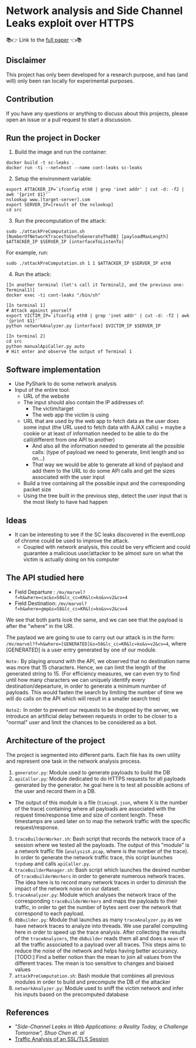 # Network analysis and Side Channel Leaks exploit over HTTPS

📚👉 Link to the [full paper](./paper/paper.pdf) 👈📚

## Disclaimer

This project has only been developed for a research purpose, and has (and will) only been ran locally for experimental purposes.

## Contribution

If you have any questions or anything to discuss about this projects, please open an issue or a pull request to start a discussion.

## Run the project in Docker

1. Build the image and run the container:
```
docker build -t sc-leaks .
docker run -ti --net=host --name cont-leaks sc-leaks
```
2. Setup the environment variable:
```
export ATTACKER_IP=`ifconfig eth0 | grep 'inet addr' | cut -d: -f2 | awk '{print $1}'`
nslookup www.[target-server].com
export SERVER_IP=[result of the nslookup]
cd src
```
3. Run the precomputation of the attack:
```
sudo ./attackPreComputation.sh [NumberOfNetworkTracesToUseToGenerateTheDB] [payloadMaxLength] $ATTACKER_IP $SERVER_IP [interfaceToListenTo]
```
For example, run:
```
sudo ./attackPreComputation.sh 1 1 $ATTACKER_IP $SERVER_IP eth0
```
4. Run the attack:
```
[In another terminal (let's call it Terminal2, and the previous one: Terminal1)]
docker exec -ti cont-leaks "/bin/sh"

[In terminal 1]
# Attack against yourself
export VICTIM_IP=`ifconfig eth0 | grep 'inet addr' | cut -d: -f2 | awk '{print $1}'`
python networkAnalyzer.py [interface] $VICTIM_IP $SERVER_IP

[In terminal 2]
cd src
python manualApiCaller.py auto
# Hit enter and observe the output of Terminal 1
```

## Software implementation

- Use PyShark to do some network analysis
- Input of the entire tool:
  - URL of the website 
  - The input should also contain the IP addresses of:
    - The victim/target
    - The web app the victim is using
  - URL that are used by the web app to fetch data as the user does some input (the URL used to fetch data with AJAX calls) + maybe a cookie or at least of information needed to be able to do the call(different from one API to another)
    - And also all the information needed to generate all the possible calls: (type of payload we need to generate, limit length and so on...)
    - That way we would be able to generate all kind of paylaod and add them to the URL to do some API calls and get the sizes associated with the user input
  - Build a tree containing all the possible input and the corresponding packet size
  - Using the tree built in the previous step, detect the user input that is the most likely to have had happen

## Ideas

- It can be interesting to see if the SC leaks discovered in the eventLoop of chrome could be used to improve the attack.
  - Coupled with network analysis, this could be very efficient and could guarantee a malicious user/attacker to be almost sure on what the victim is actually doing on his computer

## The API studied here

- Field Departure : `/mv/marvel?f=h&where=cac&s=58&lc_cc=KR&lc=ko&v=v2&cv=4`
- Field Destination: `/mv/marvel?f=h&where=gmp&s=58&lc_cc=KR&lc=ko&v=v2&cv=4`

We see that both parts look the same, and we can see that the payload is after the "where" in the URI.

The paylaod we are going to use to carry out our attack is in the form:
`/mv/marvel?f=h&where=[GENERATED]&s=58&lc_cc=KR&lc=ko&v=v2&cv=4`, where [GENERATED] is a user entry generated by one of our module. 

`Note:` By playing around with the API, we observed that no destination name was more that 15 characters. 
Hence, we can limit the length of the generated string to 15. 
(For efficiency measures, we can even try to find until how many characters we can uniquely identify every destination/depearture, in order to generate a minimum number of payloads. This would fasten the search by limiting the number of time we will do calls on the API which will result in a smaller search tree)

`Note2:` In order to prevent our requests to be dropped by the server, we introduce an artificial delay between requests in order to be closer to a "normal" user and limit the chances to be considered as a bot.

## Architecture of the project

The project is segmented into different parts. Each file has its own utility and represent one task in the network analysis process.

1. `generator.py`: Module used to generate payloads to build the DB
2. `apiCaller.py`: Module dedicated to do HTTPS requests for all payloads generated by the generator. he goal here is to test all possible actions of the user and record them in a DB.
  - The output of this module is a file (`timingX.json`, where X is the number of the trace) containing where all payloads are associated with the request time/response time and size of content length. These timestamps are used later on to map the network traffic with the specific request/response.
3. `traceBuilderWorker.sh`: Bash script that records the network trace of a session where we tested all the payloads. The output of this "module" is a network traffic file (`analysisX.pcap`, where is the number of the trace). In order to generate the network traffic trace, this script launches `tcpdump` and calls `apiCaller.py`.
4. `traceBuilderManager.sh`: Bash script which launches the desired number of `traceBuilderWorkers` in order to generate numerous network traces. The idea here is to record many network traces in order to diminish the impact of the network noise on our dataset.
5. `traceAnalyzer.py`: Module which analyses the network trace of the corresponding `traceBuilderWorkers` and maps the payloads to their traffic, in order to get the number of bytes sent over the network that correspond to each payload.
6. `dbBuilder.py`: Module that launches as many `traceAnalyzer.py` as we have network traces to analyze into threads. We use parallel computing here in order to speed up the trace analysis. After collecting the results of the `traceAnalyzers`, the `dbBuilder` reads them all and does a `mean` of all the traffic associated to a payload over all traces. This steps aims to reduce the noise of the network and helps having better accurancy. [TODO:] Find a better notion than the mean to join all values from the different traces. The mean is too sensitive to changes and biaised values
7. `attackPreComputation.sh`: Bash module that combines all previous modules in order to build and precompute the DB of the attacker
7. `networkAnalyzer.py`: Module used to sniff the victim network and infer his inputs based on the precomputed database

## References

- *"Side-Channel Leaks in Web Applications: a Reality Today, a Challenge Tomorrow", Shuo Chen et. al*
- [Traffic Analysis of an SSL/TLS Session](http://blog.fourthbit.com/2014/12/23/traffic-analysis-of-an-ssl-slash-tls-session)
